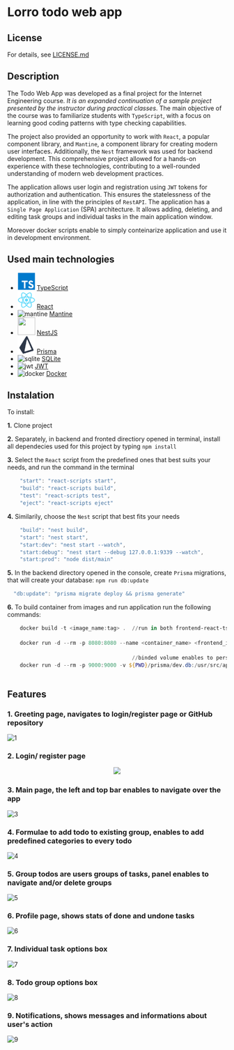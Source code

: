 # Lorro todo web app

## License
For details, see [LICENSE.md](https://github.com/kacperpap/todo-web-app/edit/main/LICENSE.md)

## Description

The Todo Web App was developed as a final project for the Internet Engineering course. *It is an expanded continuation of a sample project presented by the instructor during practical classes*. The main objective of the course was to familiarize students with `TypeScript`, with a focus on learning good coding patterns with type checking capabilities. 

The project also provided an opportunity to work with `React`, a popular component library, and `Mantine`, a component library for creating modern user interfaces. Additionally, the `Nest` framework was used for backend development. This comprehensive project allowed for a hands-on experience with these technologies, contributing to a well-rounded understanding of modern web development practices.

The application allows user login and registration using `JWT` tokens for authorization and authentication. This ensures the statelessness of the application, in line with the principles of `RestAPI`. The application has a `Single Page Application` (SPA) architecture. It allows adding, deleting, and editing task groups and individual tasks in the main application window.

Moreover docker scripts enable to simply conteinarize application and use it in development environment.

## Used main technologies

- <img src="https://raw.githubusercontent.com/devicons/devicon/master/icons/typescript/typescript-original.svg" alt="typescript" width="40" height="40" /> [TypeScript](https://www.typescriptlang.org/)
- <img src="https://raw.githubusercontent.com/devicons/devicon/master/icons/react/react-original.svg" alt="react" width="40" height="40"/> [React](https://react.dev/)
- <img src="https://i.pinimg.com/474x/fc/8c/31/fc8c31d2b6a01f87f04e7fd860ea0448.jpg" alt="mantine" width="40" height="40"/> [Mantine](https://mantine.dev/)
- <img src="https://upload.wikimedia.org/wikipedia/commons/a/a8/NestJS.svg" width="40" height="40"/> [NestJS](https://nestjs.com/)
- <img src="https://raw.githubusercontent.com/devicons/devicon/master/icons/prisma/prisma-original.svg" alt="prisma" width="40" height="40"/> [Prisma](https://www.prisma.io/)
- <img src="https://www.vectorlogo.zone/logos/sqlite/sqlite-icon.svg" alt="sqlite" width="40" height="40"/> [SQLite](https://www.sqlite.org/index.html)
- <img src="https://jwt.io/img/pic_logo.svg" alt="jwt" width="40" height="40"/> [JWT](https://jwt.io/)
- <img src="https://github.com/kacperpap/todo-web-app/assets/64956354/776a3ef4-2041-48f7-997c-d524f9c82f86" alt="docker" width="40" height="40"/> [Docker](https://www.docker.com/)


## Instalation

To install:

**1.** Clone project

**2.** Separately, in backend and fronted directiory opened in terminal, install all dependecies used for this project by typing `npm install`

**3.** Select the `React` script from the predefined ones that best suits your needs, and run the command in the terminal
```javascript
    "start": "react-scripts start",
    "build": "react-scripts build",
    "test": "react-scripts test",
    "eject": "react-scripts eject"
```

**4.** Similarily, choose the `Nest` script that best fits your needs
```javascript
    "build": "nest build",
    "start": "nest start",
    "start:dev": "nest start --watch",
    "start:debug": "nest start --debug 127.0.0.1:9339 --watch",
    "start:prod": "node dist/main"
```

**5.** In the backend directory opened in the console, create `Prisma` migrations, that will create your database: `npm run db:update`
```javascript
  "db:update": "prisma migrate deploy && prisma generate"
```

**6.** To build container from images and run application run the following commands:
```powershell
    docker build -t <image_name:tag> .  //run in both frontend-react-ts and backend-nest directoris or specify path to dockerfile using -f flag

    docker run -d --rm -p 8080:8080 --name <container_name> <frontend_image_name:tag>

                                        //binded volume enables to persist dev data in sqlite after removing container
    docker run -d --rm -p 9000:9000 -v ${PWD}/prisma/dev.db:/usr/src/app/prisma/dev.db <backend_image_name:tag>
    
```

## Features

### 1. Greeting page, navigates to login/register page or GitHub repository

![1](https://github.com/kacperpap/todo-web-app/assets/64956354/c69aacf1-0fe5-4328-8b70-88a568ccc162)

### 2. Login/ register page

<p align="center">
<img src="https://github.com/kacperpap/todo-web-app/assets/64956354/37d56441-fd0d-4fa4-8b5c-a0a8d9e3fba2"/>
</p>

### 3. Main page, the left and top bar enables to navigate over the app

![3](https://github.com/kacperpap/todo-web-app/assets/64956354/2de7bb71-9641-4750-aabe-f6d0435243e1)

### 4. Formulae to add todo to existing group, enables to add predefined categories to every todo

![4](https://github.com/kacperpap/todo-web-app/assets/64956354/9cad5e43-e6f9-4fe7-8cd0-c69360155b35)

### 5. Group todos are users groups of tasks, panel enables to navigate and/or delete groups 

![5](https://github.com/kacperpap/todo-web-app/assets/64956354/a2aba00c-3da2-4498-9d5f-2be9da711694)

### 6. Profile page, shows stats of done and undone tasks 

![6](https://github.com/kacperpap/todo-web-app/assets/64956354/010a0d65-1a6b-4e68-a76c-4ab0d5233316)

### 7. Individual task options box 

![7](https://github.com/kacperpap/todo-web-app/assets/64956354/bf967bca-a74b-4376-9cae-d685b3ab677b)

### 8. Todo group options box

![8](https://github.com/kacperpap/todo-web-app/assets/64956354/408ba52f-237b-4705-8944-e7236eb604f6)

### 9. Notifications, shows messages and informations about user's action

![9](https://github.com/kacperpap/todo-web-app/assets/64956354/f32f921c-216c-4c5b-a9fb-7f0c1295c7d5)



